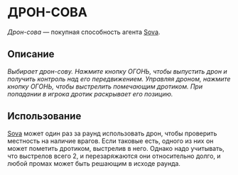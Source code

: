 # **ДРОН-СОВА**
*Дрон-сова* — покупная способность агента [Sova](/readme.md).

## **Описание**

*Выбирает дрон-сову. Нажмите кнопку ОГОНЬ, чтобы выпустить дрон и получить контроль над его передвижением. Управляя дроном, нажмите кнопку ОГОНЬ, чтобы выстрелить помечающим дротиком. При попадании в игрока дротик раскрывает его позицию.*
## **Использование**

[Sova](/readme.md) может один раз за раунд использовать дрон, чтобы проверить местность на наличие врагов. Если таковые есть, одного из них он может пометить дротиком, выстрелив в него. Однако надо учитывать, что выстрелов всего 2, и перезаряжаются они относительно долго, и любой промах может быть решающим в исходе раунда.